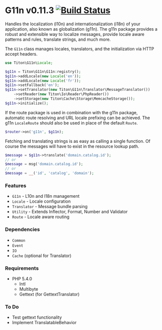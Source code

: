 # G11n v0.11.3 [![Build Status](https://travis-ci.org/titon/g11n.png)](https://travis-ci.org/titon/g11n) #

Handles the localization (l10n) and internationalization (i18n) of your application, also known as
globalization (g11n). The g11n package provides a robust and extensible way to localize messages,
provide locale aware patterns and rules, translate strings, and much more.

The `G11n` class manages locales, translators, and the initialization via HTTP accept headers.

```php
use Titon\G11n\Locale;

$g11n = Titon\G11n\G11n:registry();
$g11n->addLocale(new Locale('en'));
$g11n->addLocale(new Locale('fr'));
$g11n->setFallback('en');
$g11n->setTranslator(new Titon\G11n\Translator\MessageTranslator())
    ->setReader(new Titon\Io\Reader\PhpReader())
    ->setStorage(new Titon\Cache\Storage\MemcacheStorage());
$g11n->initialize();
```

If the route package is used in combination with the g11n package,
automatic route resolving and URL locale prefixing can be achieved.
The g11n `LocaleRoute` should also be used in place of the default `Route`.

```php
$router->on('g11n', $g11n);
```

Fetching and translating strings is as easy as calling a single function.
Of course the messages will have to exist in the resource lookup path.

```php
$message = $g11n->translate('domain.catalog.id');
// or
$message = msg('domain.catalog.id');
// or
$message = __('id', 'catalog', 'domain');
```

### Features ###

* `G11n` - L10n and I18n management
* `Locale` - Locale configuration
* `Translator` - Message bundle parsing
* `Utility` - Extends Inflector, Format, Number and Validator
* `Route` - Locale aware routing

### Dependencies ###

* `Common`
* `Event`
* `IO`
* `Cache` (optional for Translator)

### Requirements ###

* PHP 5.4.0
    * Intl
    * Multibyte
    * Gettext (for GettextTranslator)

### To Do ###

* Test gettext functionality
* Implement TranslatableBehavior